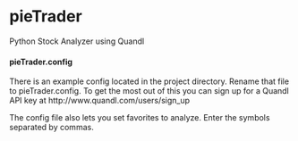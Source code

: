 pieTrader
=========

Python Stock Analyzer using Quandl

<h4>pieTrader.config</h4>
<p>
There is an example config located in the project directory.  Rename that file to pieTrader.config.  To get the most out of this you can sign up for a Quandl API key at http://www.quandl.com/users/sign_up
</p>
<p>
The config file also lets you set favorites to analyze.  Enter the symbols separated by commas.
</p>


